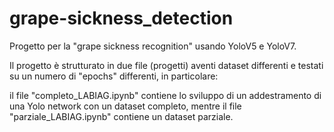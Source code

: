 # grape-sickness_detection

Progetto per la "grape sickness recognition" usando YoloV5 e YoloV7.

Il progetto è strutturato in due file (progetti) aventi dataset differenti e testati su un numero di "epochs" differenti, in particolare:

il file "completo_LABIAG.ipynb" contiene lo sviluppo di un addestramento di una Yolo network con un dataset completo, mentre il file "parziale_LABIAG.ipynb" contiene un dataset parziale.
